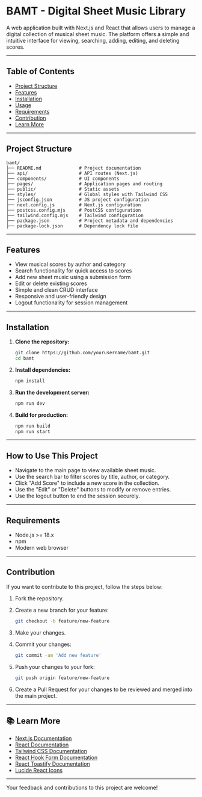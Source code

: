 # BAMT - Digital Sheet Music Library

A web application built with Next.js and React that allows users to manage a digital collection of musical sheet music. The platform offers a simple and intuitive interface for viewing, searching, adding, editing, and deleting scores.

---

## Table of Contents

- [Project Structure](#project-structure)
- [Features](#features)
- [Installation](#installation)
- [Usage](#how-to-use-this-project)
- [Requirements](#requirements)
- [Contribution](#contribution)
- [Learn More](#learn-more)

---

## Project Structure

```
bamt/
├── README.md              # Project documentation
├── api/                   # API routes (Next.js)
├── components/            # UI components
├── pages/                 # Application pages and routing
├── public/                # Static assets
├── styles/                # Global styles with Tailwind CSS
├── jsconfig.json          # JS project configuration
├── next.config.js         # Next.js configuration
├── postcss.config.mjs     # PostCSS configuration
├── tailwind.config.mjs    # Tailwind configuration
├── package.json           # Project metadata and dependencies
├── package-lock.json      # Dependency lock file
```

---

## Features

- View musical scores by author and category
- Search functionality for quick access to scores
- Add new sheet music using a submission form
- Edit or delete existing scores
- Simple and clean CRUD interface
- Responsive and user-friendly design
- Logout functionality for session management

---

## Installation

1. **Clone the repository:**

   ```bash
   git clone https://github.com/yourusername/bamt.git
   cd bamt
   ```

2. **Install dependencies:**

   ```bash
   npm install
   ```

3. **Run the development server:**

   ```bash
   npm run dev
   ```

4. **Build for production:**

   ```bash
   npm run build
   npm run start
   ```

---

## How to Use This Project

- Navigate to the main page to view available sheet music.
- Use the search bar to filter scores by title, author, or category.
- Click "Add Score" to include a new score in the collection.
- Use the "Edit" or "Delete" buttons to modify or remove entries.
- Use the logout button to end the session securely.

---

## Requirements

- Node.js >= 18.x
- npm
- Modern web browser

---

## Contribution

If you want to contribute to this project, follow the steps below:

1. Fork the repository.

2. Create a new branch for your feature:

   ```bash
   git checkout -b feature/new-feature
   ```

3. Make your changes.

4. Commit your changes:

   ```bash
   git commit -am 'Add new feature'
   ```

5. Push your changes to your fork:

   ```bash
   git push origin feature/new-feature
   ```

6. Create a Pull Request for your changes to be reviewed and merged into the main project.

---

## 📚 Learn More

- [Next.js Documentation](https://nextjs.org/docs)
- [React Documentation](https://reactjs.org/docs/getting-started.html)
- [Tailwind CSS Documentation](https://tailwindcss.com/docs)
- [React Hook Form Documentation](https://react-hook-form.com/)
- [React Toastify Documentation](https://fkhadra.github.io/react-toastify/introduction)
- [Lucide React Icons](https://lucide.dev/)

---

Your feedback and contributions to this project are welcome!
